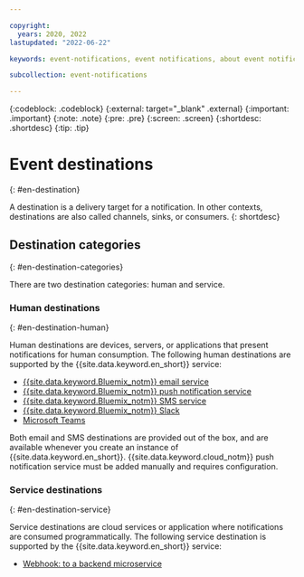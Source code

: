 ```yaml
---

copyright:
  years: 2020, 2022
lastupdated: "2022-06-22"

keywords: event-notifications, event notifications, about event notifications, destinations, event destination

subcollection: event-notifications

---
```


{:codeblock: .codeblock}
{:external: target="_blank" .external}
{:important: .important}
{:note: .note}
{:pre: .pre}
{:screen: .screen}
{:shortdesc: .shortdesc}
{:tip: .tip}

# Event destinations
{: #en-destination}

A destination is a delivery target for a notification. In other contexts, destinations are also called channels, sinks, or consumers.
{: shortdesc}

## Destination categories
​{: #en-destination-categories}

There are two destination categories: human and service.

### Human destinations
{: #en-destination-human}

Human destinations are devices, servers, or applications that present notifications for human consumption. The following human destinations are supported by the {{site.data.keyword.en_short}} service:
- [{{site.data.keyword.Bluemix_notm}} email service](/docs/event-notifications?topic=event-notifications-en-destinations-email)
- [{{site.data.keyword.Bluemix_notm}} push notification service](/docs/event-notifications?topic=event-notifications-en-destinations-push)
- [{{site.data.keyword.Bluemix_notm}} SMS service](/docs/event-notifications?topic=event-notifications-en-destinations-sms)
- [{{site.data.keyword.Bluemix_notm}} Slack](/docs/event-notifications?topic=event-notifications-en-destinations-slack)
- [Microsoft Teams](/docs/event-notifications?topic=event-notifications-en-destinations-msteams)

Both email and SMS destinations are provided out of the box, and are available whenever you create an instance of {{site.data.keyword.en_short}}. {{site.data.keyword.cloud_notm}} push notification service must be added manually and requires configuration.

### Service destinations
{: #en-destination-service}

Service destinations are cloud services or application where notifications are consumed programmatically. The following service destination is supported by the {{site.data.keyword.en_short}} service:

- [Webhook: to a backend microservice](/docs/event-notifications?topic=event-notifications-en-destinations-webhook)
